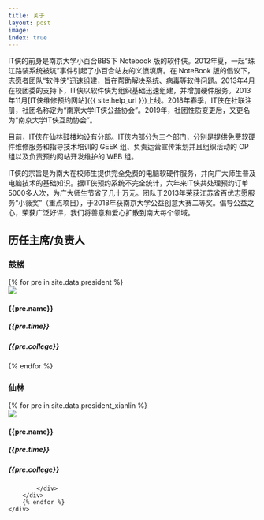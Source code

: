 ```yaml
---
title: 关于
layout: post
image: 
index: true
---
```


IT侠的前身是南京大学小百合BBS下 Notebook 版的软件侠。2012年夏，一起“珠江路装系统被坑”事件引起了小百合站友的义愤填膺。在 NoteBook 版的倡议下，志愿者团队“软件侠”迅速组建，旨在帮助解决系统、病毒等软件问题。2013年4月在校团委的支持下，IT侠以软件侠为组织基础迅速组建，并增加硬件服务。2013年11月[IT侠维修预约网站]({{ site.help_url }})上线。2018年春季，IT侠在社联注册，社团名称定为“南京大学IT侠公益协会”。2019年，社团性质变更后，又更名为“南京大学IT侠互助协会”。

目前，IT侠在仙林鼓楼均设有分部。IT侠内部分为三个部门，分别是提供免费软硬件维修服务和指导技术培训的 GEEK 组、负责运营宣传策划并且组织活动的 OP 组以及负责预约网站开发维护的 WEB 组。

IT侠的宗旨是为南大在校师生提供完全免费的电脑软硬件服务，并向广大师生普及电脑技术的基础知识。据IT侠预约系统不完全统计，六年来IT侠共处理预约订单5000多人次，为广大师生节省了几十万元。团队于2013年荣获江苏省百优志愿服务“小薇奖”（重点项目），于2018年获南京大学公益创意大赛二等奖。倡导公益之心，荣获广泛好评，我们将善意和爱心扩散到南大每个领域。

<h2>历任主席/负责人</h2> 
<div class="row">
	<div class="6u 12u$(medium)">
		<h3>鼓楼</h3>
		{% for pre in site.data.president %}
		<div class="box row">
			<div class="6u 12u$(xsmall)">
				<img class="people" src="assets/images/people/{{ pre.img }}">
			</div>
			<div class="6u$ 12u$(xsmall)">
				<h4>{{pre.name}}</h4>
				<h5>{{pre.time}}</h5>
				<h5>{{pre.college}}</h5>	
			</div>
		</div>
		{% endfor %}
	</div>
	<div class="6u$ 12u$(medium) ">
		<h3>仙林</h3>
		{% for pre in site.data.president_xianlin %}
		<div class="box row">
			<div class="6u 12u$(xsmall)">
				<img class="people" src="assets/images/people/{{ pre.img }}">
			</div>
			<div class="6u$ 12u$(xsmall)">
				<h4>{{pre.name}}</h4>
				<h5>{{pre.time}}</h5>
				<h5>{{pre.college}}</h5>
				
			</div>
		</div>
		{% endfor %}
	</div>
</div>


